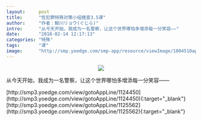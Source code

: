 ```yaml
---
layout:     post
title:      "性犯罪特殊对策小组搜查3.5课"
author:     "作者：鯨川リョウ(ぐじら)"
intro:      "从今天开始，我成为一名警察，让这个世界哪怕多增添每一分笑容——"
date:       "2018-02-14 12:17:13"
categories: "特殊"
tags:       "课"
image:      "http://smp.yoedge.com/smp-app/resource/viewImage/1004510appline.png"
---
```

<div style="text-align: center">
<p><img src="http://smp.yoedge.com/smp-app/resource/viewImage/1004510appline.png"/></p>
</div>
<p class="post-meta">
<span>从今天开始，我成为一名警察，让这个世界哪怕多增添每一分笑容——</span>
</p>
[http://smp3.yoedge.com/view/gotoAppLine/1124450](http://smp3.yoedge.com/view/gotoAppLine/1124450){:target="_blank"}
[http://smp3.yoedge.com/view/gotoAppLine/1125562](http://smp3.yoedge.com/view/gotoAppLine/1125562){:target="_blank"}


